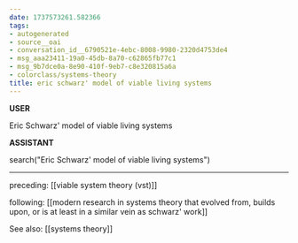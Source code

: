 ```yaml
---
date: 1737573261.582366
tags:
- autogenerated
- source__oai
- conversation_id__6790521e-4ebc-8008-9980-2320d4753de4
- msg_aaa23411-19a0-45db-8a70-c62865fb77c1
- msg_9b7dce0a-8e90-410f-9eb7-c8e320815a6a
- colorclass/systems-theory
title: eric schwarz' model of viable living systems
---
```


**USER**

Eric Schwarz' model of viable living systems


**ASSISTANT**

search("Eric Schwarz' model of viable living systems")


---

preceding: [[viable system theory (vst)]]  


following: [[modern research in systems theory that evolved from, builds upon, or is at least in a similar vein as schwarz' work]]

See also: [[systems theory]]